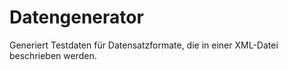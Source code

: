 # Datengenerator
Generiert Testdaten für Datensatzformate, die in einer XML-Datei beschrieben werden.
